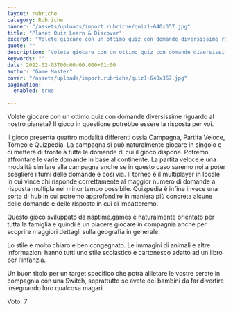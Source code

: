 ```yaml
---
layout: rubriche
category: Rubriche
banner: "/assets/uploads/import.rubriche/quiz1-640x357.jpg"
title: "Planet Quiz Learn & Discover"
excerpt: "Volete giocare con un ottimo quiz con domande diversissime riguardo al nostro pianeta? Il gioco in questione potrebbe essere la risposta per voi. Il gioco presenta quattro modalità differenti ossia Campagna, Partita Veloce, Torneo e Quizpedia. La campagna si può naturalmente giocare in singolo e ci metterà di fronte a tutte le domande di cui [&hellip"
quote: ""
description: "Volete giocare con un ottimo quiz con domande diversissime riguardo al nostro pianeta? Il gioco in questione potrebbe essere la risposta per voi. Il gioco presenta quattro modalità differenti ossia Campagna, Partita Veloce, Torneo e Quizpedia. La campagna si può naturalmente giocare in singolo e ci metterà di fronte a tutte le domande di cui [&hellip"
keywords: ""
date: 2022-02-03T00:00:00.000+01:00
author: "Game Master"
cover: "/assets/uploads/import.rubriche/quiz1-640x357.jpg"
pagination:
  enabled: true

---
```


Volete giocare con un ottimo quiz con domande diversissime riguardo al nostro pianeta? Il gioco in questione potrebbe essere la risposta per voi.

Il gioco presenta quattro modalità differenti ossia Campagna, Partita Veloce, Torneo e Quizpedia. La campagna si può naturalmente giocare in singolo e ci metterà di fronte a tutte le domande di cui il gioco dispone. Potremo affrontare le varie domande in base al continente. La partita veloce è una modalità similare alla campagna anche se in questo caso saremo noi a poter scegliere i turni delle domande e così via. Il torneo è il multiplayer in locale in cui vince chi risponde correttamente al maggior numero di domande a risposta multipla nel minor tempo possibile. Quizpedia è infine invece una sorta di hub in cui potremo approfondire in maniera più concreta alcune delle domande e delle risposte in cui ci imbatteremo.

Questo gioco sviluppato da naptime.games è naturalmente orientato per tutta la famiglia e quindi è un piacere giocare in compagnia anche per scoprire maggiori dettagli sulla geografia in generale.

Lo stile è molto chiaro e ben congegnato. Le immagini di animali e altre informazioni hanno tutti uno stile scolastico e cartonesco adatto ad un libro per l’infanzia.

Un buon titolo per un target specifico che potrà allietare le vostre serate in compagnia con una Switch, soprattutto se avete dei bambini da far divertire insegnando loro qualcosa magari.

Voto: 7